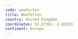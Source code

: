 ```yaml
---
code: wooferton
title: Wooferton
country: United Kingdom
coordinates: 52.27361,-2.82833
continent: Europe
---
```

